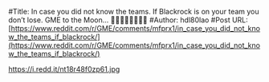 #Title: In case you did not know the teams. If Blackrock is on your team you don’t lose. GME to the Moon... 🚀🚀🚀🚀🚀🚀🚀🚀
#Author: hdl80lao
#Post URL: [https://www.reddit.com/r/GME/comments/mfprx1/in_case_you_did_not_know_the_teams_if_blackrock/](https://www.reddit.com/r/GME/comments/mfprx1/in_case_you_did_not_know_the_teams_if_blackrock/)


https://i.redd.it/nt18r48f0zp61.jpg